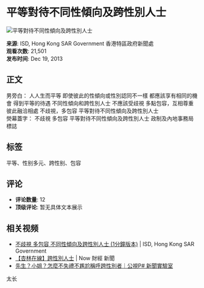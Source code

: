 # 平等對待不同性傾向及跨性別人士

![平等對待不同性傾向及跨性別人士](https://i.ytimg.com/vi/Wm9xPNg79w8/hqdefault.jpg?sqp=-oaymwEmCKgBEF5IWvKriqkDGQgBFQAAiEIYAdgBAeIBCggYEAIYBjgBQAE=&rs=AOn4CLDxb6eWV8HDLdPtnI2XMfTryjRj2w)

**来源**: ISD, Hong Kong SAR Government 香港特區政府新聞處  
**观看次数**: 21,501  
**发布时间**: Dec 19, 2013  

## 正文

男旁白： 人人生而平等 即使彼此的性傾向或性別認同不一樣 都應該享有相同的機會 得到平等的待遇 不同性傾向和跨性別人士 不應該受歧視 多點包容，互相尊重 彼此融洽相處 不歧視，多包容 平等對待不同性傾向及跨性別人士  
熒幕蓋字： 不歧視 多包容 平等對待不同性傾向及跨性別人士 政制及內地事務局標誌

## 标签
平等、性别多元、跨性别、包容

## 评论
- **评论数量**: 12
- **顶级评论**: 暂无具体文本展示

## 相关视频
- [不歧視 多包容 不同性傾向及跨性別人士 (1分鐘版本)](https://www.youtube.com/watch?v=C5gIXVt-2jk) | ISD, Hong Kong SAR Government  
- [【杏林在線】跨性別人士](https://www.youtube.com/watch?v=AxMyc53wCu8) | Now 財經 新聞  
- [先生？小姐？怎麼不失禮不尷尬稱呼跨性別者｜公視P# 新聞實驗室](https://www.youtube.com/watch?v=sqPzYHA_x78)  

太长